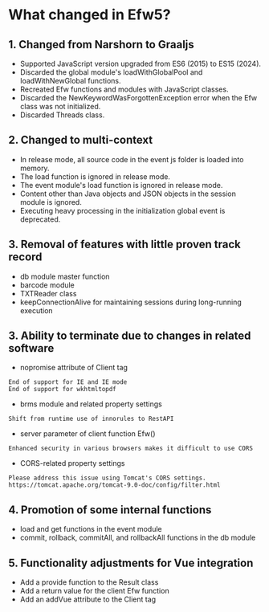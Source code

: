 # What changed in Efw5?

## 1. Changed from Narshorn to Graaljs
- Supported JavaScript version upgraded from ES6 (2015) to ES15 (2024).
- Discarded the global module's loadWithGlobalPool and loadWithNewGlobal functions.
- Recreated Efw functions and modules with JavaScript classes.
- Discarded the NewKeywordWasForgottenException error when the Efw class was not initialized.
- Discarded Threads class.

## 2. Changed to multi-context
- In release mode, all source code in the event js folder is loaded into memory.
- The load function is ignored in release mode.
- The event module's load function is ignored in release mode.
- Content other than Java objects and JSON objects in the session module is ignored.
- Executing heavy processing in the initialization global event is deprecated.

## 3. Removal of features with little proven track record
- db module master function
- barcode module
- TXTReader class
- keepConnectionAlive for maintaining sessions during long-running execution

## 3. Ability to terminate due to changes in related software
- nopromise attribute of Client tag
```
End of support for IE and IE mode
End of support for wkhtmltopdf
```

- brms module and related property settings
```
Shift from runtime use of innorules to RestAPI
```
- server parameter of client function Efw()
```
Enhanced security in various browsers makes it difficult to use CORS
```
- CORS-related property settings
```
Please address this issue using Tomcat's CORS settings.
https://tomcat.apache.org/tomcat-9.0-doc/config/filter.html
```

## 4. Promotion of some internal functions
- load and get functions in the event module
- commit, rollback, commitAll, and rollbackAll functions in the db module

## 5. Functionality adjustments for Vue integration
- Add a provide function to the Result class
- Add a return value for the client Efw function
- Add an addVue attribute to the Client tag